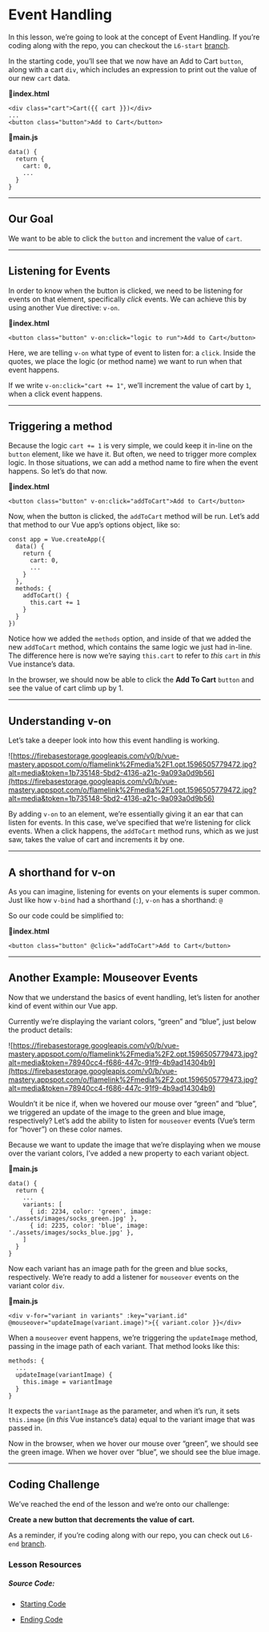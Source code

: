 Event Handling
==============

In this lesson, we’re going to look at the concept of Event Handling. If you’re coding along with the repo, you can checkout the `L6-start` [branch](https://github.com/Code-Pop/Intro-to-Vue-3/tree/L6-start).

In the starting code, you’ll see that we now have an Add to Cart `button`, along with a cart `div`, which includes an expression to print out the value of our new `cart` data.

📄**index.html**

    <div class="cart">Cart({{ cart }})</div>
    ...
    <button class="button">Add to Cart</button>
    

📄**main.js**

    data() {
      return {
        cart: 0,
        ...
      }
    }
    

* * *

Our Goal
--------

We want to be able to click the `button` and increment the value of `cart`.

* * *

Listening for Events
--------------------

In order to know when the button is clicked, we need to be listening for events on that element, specifically _click_ events. We can achieve this by using another Vue directive: `v-on`.

📄**index.html**

    <button class="button" v-on:click="logic to run">Add to Cart</button>
    

Here, we are telling `v-on` what type of event to listen for: a `click`. Inside the quotes, we place the logic (or method name) we want to run when that event happens.

If we write `v-on:click="cart += 1"`, we’ll increment the value of cart by `1`, when a click event happens.

* * *

Triggering a method
-------------------

Because the logic `cart += 1` is very simple, we could keep it in-line on the `button` element, like we have it. But often, we need to trigger more complex logic. In those situations, we can add a method name to fire when the event happens. So let’s do that now.

📄**index.html**

    <button class="button" v-on:click="addToCart">Add to Cart</button>
    

Now, when the button is clicked, the `addToCart` method will be run. Let’s add that method to our Vue app’s options object, like so:

    const app = Vue.createApp({
      data() {
        return {
          cart: 0,
          ...
        }
      },
      methods: {
        addToCart() {
          this.cart += 1
        }
      }
    })
    

Notice how we added the `methods` option, and inside of that we added the new `addToCart` method, which contains the same logic we just had in-line. The difference here is now we’re saying `this.cart` to refer to _this_ `cart` in _this_ Vue instance’s data.

In the browser, we should now be able to click the **Add To Cart** `button` and see the value of cart climb up by 1.

* * *

Understanding v-on
------------------

Let’s take a deeper look into how this event handling is working.

![https://firebasestorage.googleapis.com/v0/b/vue-mastery.appspot.com/o/flamelink%2Fmedia%2F1.opt.1596505779472.jpg?alt=media&token=1b735148-5bd2-4136-a21c-9a093a0d9b56](https://firebasestorage.googleapis.com/v0/b/vue-mastery.appspot.com/o/flamelink%2Fmedia%2F1.opt.1596505779472.jpg?alt=media&token=1b735148-5bd2-4136-a21c-9a093a0d9b56)

By adding `v-on` to an element, we’re essentially giving it an ear that can listen for events. In this case, we’ve specified that we’re listening for click events. When a click happens, the `addToCart` method runs, which as we just saw, takes the value of cart and increments it by one.

* * *

A shorthand for v-on
--------------------

As you can imagine, listening for events on your elements is super common. Just like how `v-bind` had a shorthand (`:`), `v-on` has a shorthand: `@`

So our code could be simplified to:

📄**index.html**

    <button class="button" @click="addToCart">Add to Cart</button>
    

* * *

Another Example: Mouseover Events
---------------------------------

Now that we understand the basics of event handling, let’s listen for another kind of event within our Vue app.

Currently we’re displaying the variant colors, “green” and “blue”, just below the product details:

![https://firebasestorage.googleapis.com/v0/b/vue-mastery.appspot.com/o/flamelink%2Fmedia%2F2.opt.1596505779473.jpg?alt=media&token=78940cc4-f686-447c-91f9-4b9ad14304b9](https://firebasestorage.googleapis.com/v0/b/vue-mastery.appspot.com/o/flamelink%2Fmedia%2F2.opt.1596505779473.jpg?alt=media&token=78940cc4-f686-447c-91f9-4b9ad14304b9)

Wouldn’t it be nice if, when we hovered our mouse over “green” and “blue”, we triggered an update of the image to the green and blue image, respectively? Let’s add the ability to listen for `mouseover` events (Vue’s term for “hover”) on these color names.

Because we want to update the image that we’re displaying when we mouse over the variant colors, I’ve added a new property to each variant object.

📄**main.js**

    data() {
      return {
        ...
        variants: [
          { id: 2234, color: 'green', image: './assets/images/socks_green.jpg' },
          { id: 2235, color: 'blue', image: './assets/images/socks_blue.jpg' },
        ]
      }
    }
    

Now each variant has an image path for the green and blue socks, respectively. We’re ready to add a listener for `mouseover` events on the variant color `div`.

📄**main.js**

    <div v-for="variant in variants" :key="variant.id" @mouseover="updateImage(variant.image)">{{ variant.color }}</div>
    

When a `mouseover` event happens, we’re triggering the `updateImage` method, passing in the image path of each variant. That method looks like this:

    methods: {
      ...
      updateImage(variantImage) {
        this.image = variantImage
      }
    }
    

It expects the `variantImage` as the parameter, and when it’s run, it sets `this.image` (in _this_ Vue instance’s data) equal to the variant image that was passed in.

Now in the browser, when we hover our mouse over “green”, we should see the green image. When we hover over “blue”, we should see the blue image.

* * *

Coding Challenge
----------------

We’ve reached the end of the lesson and we’re onto our challenge:

**Create a new button that decrements the value of cart.**

As a reminder, if you’re coding along with our repo, you can check out `L6-end` [branch](https://github.com/Code-Pop/Intro-to-Vue-3/tree/L6-end).

### Lesson Resources

##### Source Code:

*   [Starting Code](https://github.com/Code-Pop/Intro-to-Vue-3/tree/L6-start)
    
*   [Ending Code](https://github.com/Code-Pop/Intro-to-Vue-3/tree/L6-end)
